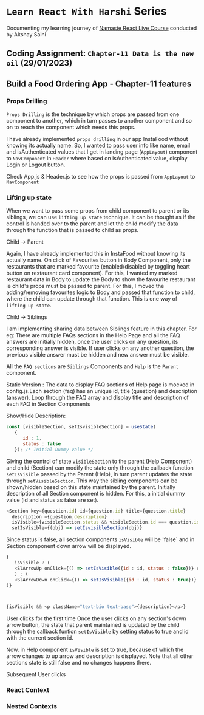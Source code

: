 # `Learn React With Harshi` Series 
   Documenting my learning journey of [Namaste React Live Course](https://learn.namastedev.com/) conducted by Akshay Saini

## Coding Assignment: `Chapter-11 Data is the new oil` (29/01/2023)

## Build a Food Ordering App - Chapter-11 features


### Props Drilling 

`Props Drilling` is the technique by which props are passed from one component to another, which in turn passes to another component and so on to reach the component which needs this props.

I have already implemented `props drilling` in our app InstaFood without knowing its actually name. So, I wanted to pass user info like name, email and isAuthenticated values that I get in landing page (`AppLayout`) component to `NavComponent` in `Header` where based on isAuthenticated value, display Login or Logout button.

Check App.js & Header.js to see how the props is passed from `AppLayout` to `NavComponent`

### Lifting up state

When we want to pass some props from child component to parent or its siblings, we can use `lifting up state` technique. It can be thought as if the control is handed over to the parent and let the child modify the data through the function that is passed to child as props.

<ans>Child -> Parent </ans>

Again, I have already implemented this in InstaFood without knowing its actually name. On click of Favourites button in Body Component, only the restaurants that are marked favourite (enabled/disabled by toggling heart button on restaurant card component). For this, I wanted my marked restaurant data in Body to update the Body to show the favourite restaurant ie child's props must be passed to parent. For this, I moved the adding/removing favourites logic to Body and passed that function to child, where the child can update through that function. This is one way of `lifting up state`. 

<ans> Child -> Siblings</ans>

I am implementing sharing data between Siblings feature in this chapter. For eg: There are multiple FAQs sections in the Help Page and all the FAQ answers are initially hidden, once the user clicks on any question, its corresponding answer is visible. If user clicks on any another question, the previous visible answer must be hidden and new answer must be visible. 

All the `FAQ sections` are `Siblings` Components and `Help` is the `Parent` component. 

<ans>Static Version : </ans>
The data to display FAQ sections of Help page is mocked in config.js.Each section (faq) has an unique id, title (question) and description (answer). Loop through the FAQ array and display title and description of each FAQ in Section Components 

<ans>Show/Hide Description:</ans>

```javascript
const [visibleSection, setIsvisibleSection] = useState(
   {
      id : 1,
      status : false
   }); /* Initial Dummy value */
```

Giving the control of state `visibleSection` to the parent (Help Component) and child (Section) can modify the state only through the callback function  `setIsVisible` passed by the Parent (Help), in turn parent updates the state through `setVisibleSection`. This way the sibling components can be shown/hidden based on this state maintained by the parent. Initially description of all Section component is hidden. For this, a initial dummy value (id and status as false are set). 


```javascript
<Section key={question.id} id={question.id} title={question.title}
  description ={question.description}
  isVisible={visibleSection.status && visibleSection.id === question.id }
  setIsVisible={(obj) => setIsvisibleSection(obj)}
```

Since status is false, all section components `isVisible` will be 'false` and in Section component down arrow will be displayed. 

```javascript
{
   isVisible ? (
   <SlArrowUp onClick={() => setIsVisible({id : id, status : false})} className="cursor-pointer" />
   ) : (
   <SlArrowDown onClick={() => setIsVisible({id : id, status : true})} className="cursor-pointer" />
)}



{isVisible && <p className="text-bio text-base">{description}</p>}

```
<ans>User clicks for the first time</ans>
Once the user clicks on any section's down arrow button, the state that parent maintained is updated by the child through the callback funtion `setIsVisible` by setting status to true and id with the current section id.

Now, in Help component `isVisible` is set to true, because of which the arrow changes to up arrow and description is displayed. Note that all other sections state is still false and no changes happens there.

<ans>Subsequent User clicks </ans>


### React Context


### Nested Contexts